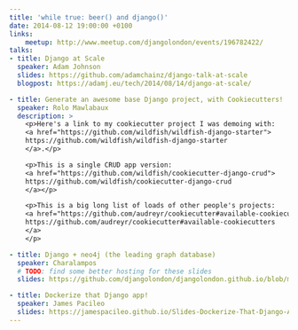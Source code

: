 ```yaml
---
title: 'while true: beer() and django()'
date: 2014-08-12 19:00:00 +0100
links:
    meetup: http://www.meetup.com/djangolondon/events/196782422/
talks:
- title: Django at Scale
  speaker: Adam Johnson
  slides: https://github.com/adamchainz/django-talk-at-scale
  blogpost: https://adamj.eu/tech/2014/08/14/django-at-scale/

- title: Generate an awesome base Django project, with Cookiecutters!
  speaker: Rolo Mawlabaux
  description: >
    <p>Here's a link to my cookiecutter project I was demoing with:
    <a href="https://github.com/wildfish/wildfish-django-starter">
    https://github.com/wildfish/wildfish-django-starter
    </a>.</p>

    <p>This is a single CRUD app version:
    <a href="https://github.com/wildfish/cookiecutter-django-crud">
    https://github.com/wildfish/cookiecutter-django-crud
    </a></p>

    <p>This is a big long list of loads of other people's projects:
    <a href="https://github.com/audreyr/cookiecutter#available-cookiecutters">
    https://github.com/audreyr/cookiecutter#available-cookiecutters
    </a>
    </p>

- title: Django + neo4j (the leading graph database)
  speaker: Charalampos
  # TODO: find some better hosting for these slides
  slides: https://github.com/djangolondon/djangolondon.github.io/blob/main/_meetups/Slides/2014-08-12/neo4j.md

- title: Dockerize that Django app!
  speaker: James Pacileo
  slides: https://jamespacileo.github.io/Slides-Dockerize-That-Django-App/
---
```


